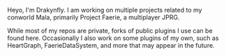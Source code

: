 Heyo, I'm Drakynfly. I am working on multiple projects related to my conworld Mala, primarily Project Faerie, a multiplayer JPRG.

While most of my repos are private, forks of public plugins I use can be found here. Occasionally I also work on some plugins of my own, such as HeartGraph, FaerieDataSystem, and more that may appear in the future.
